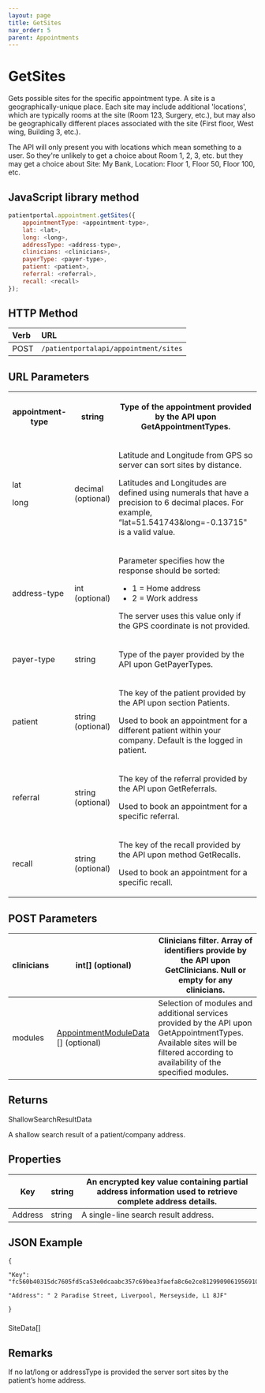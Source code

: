 ```yaml
---
layout: page
title: GetSites
nav_order: 5
parent: Appointments
---
```


# GetSites

Gets possible sites for the specific appointment type. A site is a geographically-unique place. Each site may include additional 'locations', which are typically rooms at the site (Room 123, Surgery, etc.), but may also be geographically different places associated with the site (First floor, West wing, Building 3, etc.).

The API will only present you with locations which mean something to a user. So they're unlikely to get a choice about Room 1, 2, 3, etc. but they may get a choice about Site: My Bank, Location: Floor 1, Floor 50, Floor 100, etc.

## JavaScript library method

```javascript
patientportal.appointment.getSites({
    appointmentType: <appointment-type>,
    lat: <lat>,
    long: <long>,
    addressType: <address-type>,
    clinicians: <clinicians>,
    payerType: <payer-type>,
    patient: <patient>,
    referral: <referral>,
    recall: <recall>
});
```

## HTTP Method

| Verb | URL                                               |
|:-----|:--------------------------------------------------|
| POST | `/patientportalapi/appointment/sites` |

## URL Parameters

<table><tbody><tr><th><p>appointment-type</p></th><th><p>string</p></th><th><p>Type of the appointment provided by the API upon GetAppointmentTypes.</p></th></tr><tr><td><p>lat</p><p>long</p></td><td><p>decimal (optional)</p></td><td><p>Latitude and Longitude from GPS so server can sort sites by distance.</p><p>Latitudes and Longitudes are defined using numerals that have a precision to 6 decimal places. For example, “lat=51.541743&amp;long=-0.13715" is a valid value.</p></td></tr><tr><td><p>address-type</p></td><td><p>int (optional)</p></td><td><p>Parameter specifies how the response should be sorted:</p><ul><li>1 = Home address</li><li>2 = Work address</li></ul><p>The server uses this value only if the GPS coordinate is not provided.</p></td></tr><tr><td><p>payer-type</p></td><td><p>string</p></td><td><p>Type of the payer provided by the API upon GetPayerTypes.</p></td></tr><tr><td><p>patient</p></td><td><p>string (optional)</p></td><td><p>The key of the patient provided by the API upon section Patients.</p><p>Used to book an appointment for a different patient within your company. Default is the logged in patient.</p></td></tr><tr><td><p>referral</p></td><td><p>string (optional)</p></td><td><p>The key of the referral provided by the API upon GetReferrals.</p><p>Used to book an appointment for a specific referral.</p></td></tr><tr><td><p>recall</p></td><td><p>string (optional)</p></td><td><p>The key of the recall provided by the API upon method GetRecalls.</p><p>Used to book an appointment for a specific recall.</p></td></tr></tbody></table>

## POST Parameters

| clinicians | int\[\] (optional) | Clinicians filter. Array of identifiers provide by the API upon GetClinicians. Null or empty for any clinicians. |
| --- | --- | --- |
| modules | [AppointmentModuleData](#_AppointmentModuleData) \[\] (optional) | Selection of modules and additional services provided by the API upon GetAppointmentTypes. Available sites will be filtered according to availability of the specified modules. |

## Returns

ShallowSearchResultData

A shallow search result of a patient/company address.

## Properties

| Key | string | An encrypted key value containing partial address information used to retrieve complete address details. |
| --- | --- | --- |
| Address | string | A single-line search result address. |

## JSON Example

```
{

"Key": "fc560b40315dc7605fd5ca53e0dcaabc357c69bea3faefa8c6e2ce8129909061956910b77338ee2c2cdbb1c7c5f7c64bcf338d78bc148f81f6786152d3ef2987b3ab5b1e5588b1db7939bb5e0edffec4614c4511c4a7a0dfd9bc9077749482b152217c572b0f78552c75be542ffcea6446110af6da78213c1f71569f35abab7d65f82f382f8b8dc663c8e6a1405bf17c331d379f375ffbc6ec3ebc21a985a69355d10622db48eceb7f23b38c5037ed2315c3d858268baae1879f6f84b3b65586742086832ec398acdfd56680a72991d7bb38bbfd1fa61991aebf0bd1982dc06b",

"Address": " 2 Paradise Street, Liverpool, Merseyside, L1 8JF"

}
```

###

SiteData\[\]

## Remarks

If no lat/long or addressType is provided the server sort sites by the patient’s home address.
